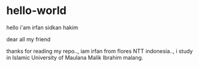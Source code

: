 # hello-world
hello i'am irfan sidkan hakim

dear all my friend 

thanks for reading my repo.., iam irfan from flores NTT indonesia.., i study in Islamic University of Maulana Malik Ibrahim malang.  
